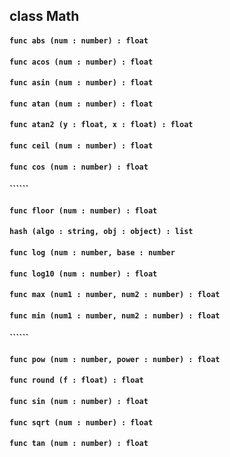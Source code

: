 ## class Math

#### ```func abs (num : number) : float```


#### ```func acos (num : number) : float```


#### ```func asin (num : number) : float```


#### ```func atan (num : number) : float```


#### ```func atan2 (y : float, x : float) : float```


#### ```func ceil (num : number) : float```


#### ```func cos (num : number) : float```


#### ``````


#### ```func floor (num : number) : float```


#### ```hash (algo : string, obj : object) : list```


#### ```func log (num : number, base : number```


#### ```func log10 (num : number) : float```


#### ```func max (num1 : number, num2 : number) : float```


#### ```func min (num1 : number, num2 : number) : float```


#### ``````


#### ```func pow (num : number, power : number) : float```


#### ```func round (f : float) : float```


#### ```func sin (num : number) : float```


#### ```func sqrt (num : number) : float```


#### ```func tan (num : number) : float```


